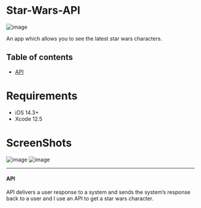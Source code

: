 # Star-Wars-API

![image](https://user-images.githubusercontent.com/36420903/117580537-47e8a280-b0f0-11eb-933e-0421b48b704b.png)
 
 
An app which allows you to see the latest star wars characters.

## Table of contents
* [API](#API)
 
# Requirements
* iOS 14.3+
* Xcode 12.5 

# ScreenShots
![image](https://user-images.githubusercontent.com/36420903/117580470-f93b0880-b0ef-11eb-8677-840daf3739f8.png) ![image](https://user-images.githubusercontent.com/36420903/117580472-fb9d6280-b0ef-11eb-86f5-d5ba8de77e6d.png)


 ---
#### **API**
API delivers a user response to a system and sends the system’s response back to a user and I use an API to get a star wars character.
